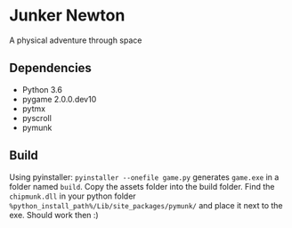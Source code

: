 # Junker Newton

A physical adventure through space

## Dependencies

- Python 3.6
- pygame 2.0.0.dev10
- pytmx
- pyscroll
- pymunk


## Build

Using pyinstaller: `pyinstaller --onefile game.py` generates `game.exe` in a folder named `build`.
Copy the assets folder into the build folder.
Find the `chipmunk.dll` in your python folder `%python_install_path%/Lib/site_packages/pymunk/` and place it next to the exe.
Should work then :)
